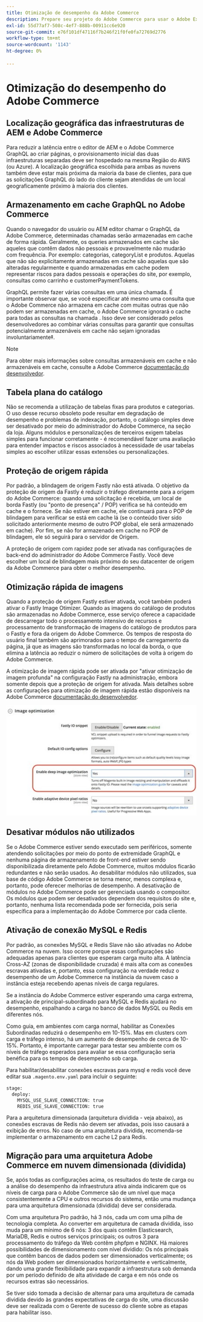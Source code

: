 ```yaml
---
title: Otimização de desempenho da Adobe Commerce
description: Prepare seu projeto do Adobe Commerce para usar o Adobe Experience Manager as a CMS alterando algumas configurações padrão.
exl-id: 55d77af7-508c-4ef7-888b-00911cc6e920
source-git-commit: e76f101df47116f7b246f21f0fe0fa72769d2776
workflow-type: tm+mt
source-wordcount: '1143'
ht-degree: 0%

---
```


# Otimização do desempenho do Adobe Commerce

## Localização geográfica das infraestruturas de AEM e Adobe Commerce

Para reduzir a latência entre o editor de AEM e o Adobe Commerce GraphQL ao criar páginas, o provisionamento inicial das duas infraestruturas separadas deve ser hospedado na mesma Região do AWS (ou Azure). A localização geográfica escolhida para ambas as nuvens também deve estar mais próxima da maioria da base de clientes, para que as solicitações GraphQL do lado do cliente sejam atendidas de um local geograficamente próximo à maioria dos clientes.

## Armazenamento em cache GraphQL no Adobe Commerce

Quando o navegador do usuário ou AEM editor chamar o GraphQL da Adobe Commerce, determinadas chamadas serão armazenadas em cache de forma rápida. Geralmente, os queries armazenados em cache são aqueles que contêm dados não pessoais e provavelmente não mudarão com frequência. Por exemplo: categorias, categoryList e produtos. Aquelas que não são explicitamente armazenadas em cache são aquelas que são alteradas regularmente e quando armazenadas em cache podem representar riscos para dados pessoais e operações do site, por exemplo, consultas como carrinho e customerPaymentTokens.

GraphQL permite fazer várias consultas em uma única chamada. É importante observar que, se você especificar até mesmo uma consulta que o Adobe Commerce não armazena em cache com muitas outras que não podem ser armazenadas em cache, o Adobe Commerce ignorará o cache para todas as consultas na chamada . Isso deve ser considerado pelos desenvolvedores ao combinar várias consultas para garantir que consultas potencialmente armazenáveis em cache não sejam ignoradas involuntariamente‡.

>[!NOTE]
>
> Para obter mais informações sobre consultas armazenáveis em cache e não armazenáveis em cache, consulte a Adobe Commerce [documentação do desenvolvedor](https://devdocs.magento.com/guides/v2.4/graphql/caching.html).

## Tabela plana do catálogo

Não se recomenda a utilização de tabelas fixas para produtos e categorias. O uso desse recurso obsoleto pode resultar em degradação de desempenho e problemas de indexação, portanto, o catálogo simples deve ser desativado por meio do administrador do Adobe Commerce, na seção da loja. Alguns módulos e personalizações de terceiros exigem tabelas simples para funcionar corretamente - é recomendável fazer uma avaliação para entender impactos e riscos associados à necessidade de usar tabelas simples ao escolher utilizar essas extensões ou personalizações.

## Proteção de origem rápida

Por padrão, a blindagem de origem Fastly não está ativada. O objetivo da proteção de origem da Fastly é reduzir o tráfego diretamente para a origem do Adobe Commerce: quando uma solicitação é recebida, um local de borda Fastly (ou &quot;ponto de presença&quot; / POP) verifica se há conteúdo em cache e o fornece. Se não estiver em cache, ele continuará para o POP de blindagem para verificar se está em cache lá (se o conteúdo tiver sido solicitado anteriormente mesmo de outro POP global, ele será armazenado em cache). Por fim, se não for armazenado em cache no POP de blindagem, ele só seguirá para o servidor de Origem.

A proteção de origem com rapidez pode ser ativada nas configurações de back-end do administrador do Adobe Commerce Fastly. Você deve escolher um local de blindagem mais próximo do seu datacenter de origem da Adobe Commerce para obter o melhor desempenho.

## Otimização rápida de imagens

Quando a proteção de origem Fastly estiver ativada, você também poderá ativar o Fastly Image Otimizer. Quando as imagens do catálogo de produtos são armazenadas no Adobe Commerce, esse serviço oferece a capacidade de descarregar todo o processamento intensivo de recursos e processamento de transformação de imagens do catálogo de produtos para o Fastly e fora da origem do Adobe Commerce. Os tempos de resposta do usuário final também são aprimorados para o tempo de carregamento da página, já que as imagens são transformadas no local da borda, o que elimina a latência ao reduzir o número de solicitações de volta à origem do Adobe Commerce.

A otimização de imagem rápida pode ser ativada por &quot;ativar otimização de imagem profunda&quot; na configuração Fastly na administração, embora somente depois que a proteção de origem for ativada. Mais detalhes sobre as configurações para otimização de imagem rápida estão disponíveis na Adobe Commerce [documentação do desenvolvedor](https://devdocs.magento.com/cloud/cdn/fastly-image-optimization.html).

![Captura de tela das configurações de Otimização de imagem Fastly no Administrador do Adobe Commerce](../assets/commerce-at-scale/image-optimization.svg)

## Desativar módulos não utilizados

Se o Adobe Commerce estiver sendo executado sem periféricos, somente atendendo solicitações por meio do ponto de extremidade GraphQL e nenhuma página de armazenamento de front-end estiver sendo disponibilizada diretamente pelo Adobe Commerce, muitos módulos ficarão redundantes e não serão usados. Ao desabilitar módulos não utilizados, sua base de código Adobe Commerce se torna menor, menos complexa e, portanto, pode oferecer melhorias de desempenho. A desativação de módulos no Adobe Commerce pode ser gerenciada usando o compositor. Os módulos que podem ser desativados dependem dos requisitos do site e, portanto, nenhuma lista recomendada pode ser fornecida, pois seria específica para a implementação do Adobe Commerce por cada cliente.

## Ativação de conexão MySQL e Redis

Por padrão, as conexões MySQL e Redis Slave não são ativadas no Adobe Commerce na nuvem. Isso ocorre porque essas configurações são adequadas apenas para clientes que esperam carga muito alta. A latência Cross-AZ (zonas de disponibilidade cruzada) é mais alta com as conexões escravas ativadas e, portanto, essa configuração na verdade reduz o desempenho de um Adobe Commerce na instância da nuvem caso a instância esteja recebendo apenas níveis de carga regulares.

Se a instância do Adobe Commerce estiver esperando uma carga extrema, a ativação de principal-subordinado para MySQL e Redis ajudará no desempenho, espalhando a carga no banco de dados MySQL ou Redis em diferentes nós.

Como guia, em ambientes com carga normal, habilitar as Conexões Subordinadas reduzirá o desempenho em 10-15%. Mas em clusters com carga e tráfego intenso, há um aumento de desempenho de cerca de 10-15%. Portanto, é importante carregar para testar seu ambiente com os níveis de tráfego esperados para avaliar se essa configuração seria benéfica para os tempos de desempenho sob carga.

Para habilitar/desabilitar conexões escravas para mysql e redis você deve editar sua `.magento.env.yaml` para incluir o seguinte:

```
stage:
  deploy:
    MYSQL_USE_SLAVE_CONNECTION: true
    REDIS_USE_SLAVE_CONNECTION: true
```

Para a arquitetura dimensionada (arquitetura dividida - veja abaixo), as conexões escravas de Redis não devem ser ativadas, pois isso causará a exibição de erros. No caso de uma arquitetura dividida, recomenda-se implementar o armazenamento em cache L2 para Redis.

## Migração para uma arquitetura Adobe Commerce em nuvem dimensionada (dividida)

Se, após todas as configurações acima, os resultados do teste de carga ou a análise do desempenho da infraestrutura ativa ainda indicarem que os níveis de carga para o Adobe Commerce são de um nível que maça consistentemente a CPU e outros recursos do sistema, então uma mudança para uma arquitetura dimensionada (dividida) deve ser considerada.

Com uma arquitetura Pro padrão, há 3 nós, cada um com uma pilha de tecnologia completa. Ao converter em arquitetura de camada dividida, isso muda para um mínimo de 6 nós: 3 dos quais contêm Elasticsearch, MariaDB, Redis e outros serviços principais; os outros 3 para processamento do tráfego da Web contêm phpfpm e NGINX. Há maiores possibilidades de dimensionamento com nível dividido: Os nós principais que contêm bancos de dados podem ser dimensionados verticalmente; os nós da Web podem ser dimensionados horizontalmente e verticalmente, dando uma grande flexibilidade para expandir a infraestrutura sob demanda por um período definido de alta atividade de carga e em nós onde os recursos extras são necessários.

Se tiver sido tomada a decisão de alternar para uma arquitetura de camada dividida devido às grandes expectativas de carga do site, uma discussão deve ser realizada com o Gerente de sucesso do cliente sobre as etapas para habilitar isso.
